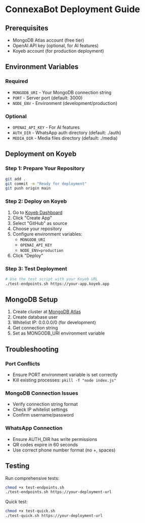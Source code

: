 
# ConnexaBot Deployment Guide

## Prerequisites
- MongoDB Atlas account (free tier)
- OpenAI API key (optional, for AI features)
- Koyeb account (for production deployment)

## Environment Variables

### Required
- `MONGODB_URI` - Your MongoDB connection string
- `PORT` - Server port (default: 3000)
- `NODE_ENV` - Environment (development/production)

### Optional
- `OPENAI_API_KEY` - For AI features
- `AUTH_DIR` - WhatsApp auth directory (default: ./auth)
- `MEDIA_DIR` - Media files directory (default: ./media)

## Deployment on Koyeb

### Step 1: Prepare Your Repository
```bash
git add .
git commit -m "Ready for deployment"
git push origin main
```

### Step 2: Deploy on Koyeb
1. Go to [Koyeb Dashboard](https://app.koyeb.com)
2. Click "Create App"
3. Select "GitHub" as source
4. Choose your repository
5. Configure environment variables:
   - `MONGODB_URI`
   - `OPENAI_API_KEY`
   - `NODE_ENV=production`
6. Click "Deploy"

### Step 3: Test Deployment
```bash
# Use the test script with your Koyeb URL
./test-endpoints.sh https://your-app.koyeb.app
```

## MongoDB Setup

1. Create cluster at [MongoDB Atlas](https://mongodb.com/cloud/atlas)
2. Create database user
3. Whitelist IP: 0.0.0.0/0 (for development)
4. Get connection string
5. Set as MONGODB_URI environment variable

## Troubleshooting

### Port Conflicts
- Ensure PORT environment variable is set correctly
- Kill existing processes: `pkill -f "node index.js"`

### MongoDB Connection Issues
- Verify connection string format
- Check IP whitelist settings
- Confirm username/password

### WhatsApp Connection
- Ensure AUTH_DIR has write permissions
- QR codes expire in 60 seconds
- Use correct phone number format (no +, spaces)

## Testing

Run comprehensive tests:
```bash
chmod +x test-endpoints.sh
./test-endpoints.sh https://your-deployment-url
```

Quick test:
```bash
chmod +x test-quick.sh
./test-quick.sh https://your-deployment-url
```
